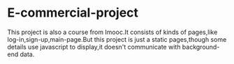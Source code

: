 # E-commercial-project
This project is also a course from Imooc.It consists of kinds of pages,like log-in,sign-up,main-page.But this project is just a static pages,though some details use javascript to display,it doesn't communicate with background-end data.
